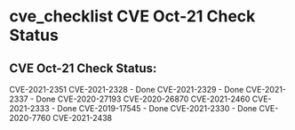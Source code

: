 # cve_checklist CVE Oct-21 Check Status

CVE Oct-21 Check Status:
---------------------------------------------
CVE-2021-2351
CVE-2021-2328 - Done
CVE-2021-2329 - Done
CVE-2021-2337 - Done
CVE-2020-27193
CVE-2020-26870
CVE-2021-2460
CVE-2021-2333 - Done
CVE-2019-17545 - Done
CVE-2021-2330 - Done
CVE-2020-7760
CVE-2021-2438
